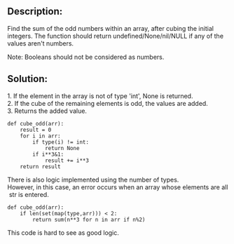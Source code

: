 ## Description:

Find the sum of the odd numbers within an array, after cubing the initial integers. The function should return undefined/None/nil/NULL if any of the values aren't numbers.

Note: Booleans should not be considered as numbers.

## Solution:

1\. If the element in the array is not of type 'int', None is returned.  
2\. If the cube of the remaining elements is odd, the values ​​are added.  
3. Returns the added value.

```
def cube_odd(arr):
    result = 0
    for i in arr:
        if type(i) != int:
            return None
        if i**3&1:
            result += i**3
    return result
```

There is also logic implemented using the number of types.  
However, in this case, an error occurs when an array whose elements are all str is entered.

```
def cube_odd(arr):
    if len(set(map(type,arr))) < 2:
        return sum(n**3 for n in arr if n%2)
```

This code is hard to see as good logic.